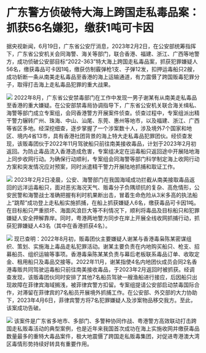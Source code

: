 

# 广东警方侦破特大海上跨国走私毒品案：抓获56名嫌犯，缴获1吨可卡因

据央视新闻，6月19日，广东省公安厅消息，2023年2月2日，在公安部统筹指挥下，广东省公安机关会同海警、海关等部门，联合香港、福建、浙江、广西等地警方，成功侦破公安部目标“2022-363”特大海上跨国走私毒品案，抓获犯罪嫌疑人56名，缴获毒品可卡因1吨，缴获仿制霰弹枪1支、子弹12发，扣押运毒船只2艘，成功斩断一条从南美走私毒品至香港的海上运输通道，有力震慑了跨国贩毒犯罪分子，取得打击海上走私毒品犯罪的重大战果。

![](https://inews.gtimg.com/om_bt/OY2AiHG__VtKyI9WhwqaMeeohQNpDsHsnsHhpjKWshHOEAA/1000)
2022年8月，广东省公安禁毒部门在工作中发现一男子谢某有从南美走私毒品至香港的重大嫌疑。在公安部禁毒局协调指导下，广东省公安机关联合海关缉私、海警等部门成立专案组，会同香港警方开展案件侦查。侦查过程中，专案组派出精干警力辗转广州、珠海、中山、汕尾、东莞、惠州等地市，以及福建、浙江、广西等省区多地。经深挖细查，逐步掌握了一个涉案数十人，涉及境外7个国家和地区、境内4省13市，具有香港社团背景的海上特大走私毒品犯罪团伙。经侦查发现，该贩毒团伙于2022年11月驾驶船只前往南美接收毒品，计划于2023年2月初返回。为防止毒品流入香港造成危害，专案组决定在运毒船只返回途中开展陆地海上同步收网行动。为确保行动顺利，专案组会同海警等部门科学制定海上收网行动方案和突发情况应对预案，同时派遣精干警力开展陆地抓捕和取证工作。

![](https://inews.gtimg.com/om_bt/O4LxV1Z07QN0CY26BUSdmd93jsoyOl6-dAKCWgrDLzIJsAA/1000)
2023年2月2日凌晨，公安、海警部门在我国海域成功拦截从南美接取毒品返回的远洋运毒船只，面对恶劣海况天气、贩毒分子负隅顽抗的复杂、高危情形，公安民警和海警战士准确把握有利时机果断出击，冒着生命危险从3米多高的执法船上“跳帮”成功登上走私船实施抓捕，在船上抓获嫌疑人6名，缴获毒品可卡因1吨。在目标船只严重损坏、海面风浪巨大等不利情况下，顺利将毒品及目标船只和犯罪嫌疑人安全押解靠岸。同时，粤港两地警方同步在岸上开展全线收网抓捕行动，抓获犯罪嫌疑人43名（其中在香港抓获4名）。

![](https://inews.gtimg.com/om_bt/Ou722-86vS6Sxjuk1m5_EwjWshHzQMEyIECad0RnCPvU0AA/1000)
现已查明：2022年8月初，贩毒团伙主要嫌疑人谢某与香港毒枭陈某密谋组织、策划、实施海上毒品走私犯罪活动。谢某主要负责在内地购买船只、枪支、招募船员、组织运输等事项。香港毒枭陈某某负责与幕后老板联系毒品订单、收取定金、租用船只及毒品交接等。2022年11月，谢某指使4名内地团伙成员会同2名香港毒贩共同驾驶运毒船只前往南美接收毒品，于2023年2月返回时被抓获。经调查发现，该贩毒团伙同时安排了其他7名船员驾驶一艘渔船进行接应，后因船只出现故障在菲律宾海域搁浅，被菲律宾警方扣留。专案组提请公安部启动禁毒国际合作，对滞留在菲律宾的7名船员开展境外抓捕工作。在公安部、外交部的大力协助下，2023年4月6日，菲律宾警方将7名犯罪嫌疑人及涉案物品移交我方。至此，该案成功告破。

![](https://inews.gtimg.com/om_bt/O4uw_ra8Lr314CSXw8ejtxh-IbGaAtm6xvZxZMtZ9NmFoAA/1000)
该案件是广东省多地市、多部门、多警种协同作战、粤港警方高效联动打击跨国走私贩毒活动的典型案例，也是近年来我国首次成功在海上实施收网并缴获毒品数量最多的重特大毒品案件，极大地震慑了跨国走私贩毒集团，对促进粤港澳大湾区毒情形势持续好转具有重要作用。

